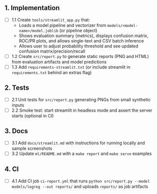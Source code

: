 ## 1. Implementation
- [ ] 1.1 Create `tools/streamlit_app.py` that:
  - Loads a model pipeline and vectorizer from `models/<model-name>/model.joblib` (or pipeline object)
  - Shows evaluation summary (metrics), displays confusion matrix, ROC/PR plots, and allows single-text and CSV batch inference
  - Allows user to adjust probability threshold and see updated confusion matrix/precision/recall
- [ ] 1.2 Create `src/report.py` to generate static reports (PNG and HTML) from evaluation artifacts and model predictions
- [ ] 1.3 Add `requirements-streamlit.txt` (or include streamlit in `requirements.txt` behind an extras flag)

## 2. Tests
- [ ] 2.1 Unit tests for `src/report.py` generating PNGs from small synthetic inputs
- [ ] 2.2 Smoke test: start streamlit in headless mode and assert the server starts (optional in CI)

## 3. Docs
- [ ] 3.1 Add `docs/streamlit.md` with instructions for running locally and sample screenshots
- [ ] 3.2 Update `ml/README.md` with a `make report` and `make serve` examples

## 4. CI
- [ ] 4.1 Add CI job `ci-report.yml` that runs `python src/report.py --model models/logreg --out reports/` and uploads `reports/` as job artifacts
